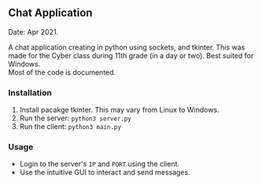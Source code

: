 ## Chat Application

Date: Apr 2021.  

A chat application creating in python using sockets, and tkinter.
This was made for the Cyber class during 11th grade (in a day or two). Best suited for Windows.  
Most of the code is documented.  

### Installation

1. Install pacakge tkinter. This may vary from Linux to Windows.
2. Run the server: ```python3 server.py```
3. Run the client: ```python3 main.py```

### Usage
- Login to the server's `IP` and `PORT` using the client.
- Use the intuitive GUI to interact and send messages. 
